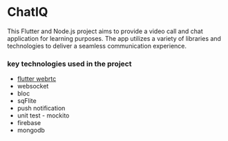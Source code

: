 # ChatIQ
This Flutter and Node.js project aims to provide a video call and chat application for learning purposes. The app utilizes a variety of libraries and technologies to deliver a seamless communication experience.

### key technologies used in the project
 - [flutter webrtc](https://pub.dev/packages/flutter_webrtc)
 - websocket
 - bloc
 - sqFlite
 - push notification
 - unit test - mockito
 - firebase
 - mongodb

